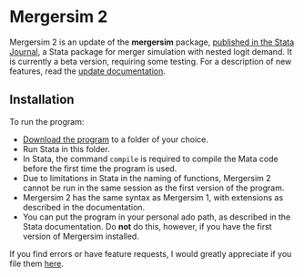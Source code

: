 # Mergersim 2

Mergersim 2 is an update of the __mergersim__ package, [published in the Stata Journal](https://www.stata-journal.com/article.html?article=st0349), a Stata package for merger simulation with nested logit demand. It is currently a beta version, requiring some testing. For a description of new features, read the [update documentation](https://github.com/bjornerstedt/mergersim/blob/master/docs/mergersim2.pdf).

## Installation

To run the program:

- [Download the program](https://github.com/bjornerstedt/mergersim/archive/master.zip) to a folder of your choice.
- Run Stata in this folder.
- In Stata, the command `compile` is required to compile the Mata code before the first time the program is used. 
- Due to limitations in Stata in the naming of functions, Mergersim 2 cannot be run in the same session as the first version of the program. 
- Mergersim 2 has the same syntax as Mergersim 1, with extensions as described in the documentation.
- You can put the program in your personal ado path, as described in the Stata documentation. Do __not__ do this, however, if you have the first version of Mergersim installed.

If you find errors or have feature requests, I would greatly appreciate if you file them [here](https://github.com/bjornerstedt/mergersim/issues).
